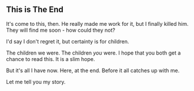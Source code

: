 ## This is The End

It's come to this, then. He really made me work for it, but I finally killed him. They will find me soon - how could they not?

I'd say I don't regret it, but certainty is for children.

The children we were. The children <i>you</i> were. I hope that you both get a chance to read this. It is a slim hope.

But it's all I have now. Here, at the end. Before it all catches up with me.

Let me tell you my story.
